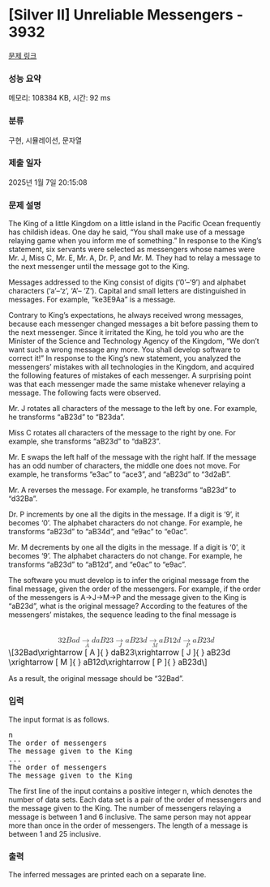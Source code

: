 # [Silver II] Unreliable Messengers - 3932 

[문제 링크](https://www.acmicpc.net/problem/3932) 

### 성능 요약

메모리: 108384 KB, 시간: 92 ms

### 분류

구현, 시뮬레이션, 문자열

### 제출 일자

2025년 1월 7일 20:15:08

### 문제 설명

<p>The King of a little Kingdom on a little island in the Pacific Ocean frequently has childish ideas. One day he said, “You shall make use of a message relaying game when you inform me of something.” In response to the King’s statement, six servants were selected as messengers whose names were Mr. J, Miss C, Mr. E, Mr. A, Dr. P, and Mr. M. They had to relay a message to the next messenger until the message got to the King.</p>

<p>Messages addressed to the King consist of digits (‘0’–‘9’) and alphabet characters (‘a’–‘z’, ‘A’– ‘Z’). Capital and small letters are distinguished in messages. For example, “ke3E9Aa” is a message.</p>

<p>Contrary to King’s expectations, he always received wrong messages, because each messenger changed messages a bit before passing them to the next messenger. Since it irritated the King, he told you who are the Minister of the Science and Technology Agency of the Kingdom, “We don’t want such a wrong message any more. You shall develop software to correct it!” In response to the King’s new statement, you analyzed the messengers’ mistakes with all technologies in the Kingdom, and acquired the following features of mistakes of each messenger. A surprising point was that each messenger made the same mistake whenever relaying a message. The following facts were observed.</p>

<p>Mr. J rotates all characters of the message to the left by one. For example, he transforms “aB23d” to “B23da”.</p>

<p>Miss C rotates all characters of the message to the right by one. For example, she transforms “aB23d” to “daB23”.</p>

<p>Mr. E swaps the left half of the message with the right half. If the message has an odd number of characters, the middle one does not move. For example, he transforms “e3ac” to “ace3”, and “aB23d” to “3d2aB”.</p>

<p>Mr. A reverses the message. For example, he transforms “aB23d” to “d32Ba”.</p>

<p>Dr. P increments by one all the digits in the message. If a digit is ‘9’, it becomes ‘0’. The alphabet characters do not change. For example, he transforms “aB23d” to “aB34d”, and “e9ac” to “e0ac”.</p>

<p>Mr. M decrements by one all the digits in the message. If a digit is ‘0’, it becomes ‘9’. The alphabet characters do not change. For example, he transforms “aB23d” to “aB12d”, and “e0ac” to “e9ac”.</p>

<p>The software you must develop is to infer the original message from the final message, given the order of the messengers. For example, if the order of the messengers is A→J→M→P and the message given to the King is “aB23d”, what is the original message? According to the features of the messengers’ mistakes, the sequence leading to the final message is</p>

<p><mjx-container class="MathJax" jax="CHTML" display="true" style="font-size: 109%; position: relative;"> <mjx-math display="true" class="MJX-TEX" aria-hidden="true" style="margin-left: 0px; margin-right: 0px;"><mjx-mn class="mjx-n"><mjx-c class="mjx-c33"></mjx-c><mjx-c class="mjx-c32"></mjx-c></mjx-mn><mjx-mi class="mjx-i"><mjx-c class="mjx-c1D435 TEX-I"></mjx-c></mjx-mi><mjx-mi class="mjx-i"><mjx-c class="mjx-c1D44E TEX-I"></mjx-c></mjx-mi><mjx-mi class="mjx-i"><mjx-c class="mjx-c1D451 TEX-I"></mjx-c></mjx-mi><mjx-munderover space="4"><mjx-over style="padding-bottom: 0.111em; padding-left: 0.265em;"><mjx-mpadded size="s"><mjx-block style="width: 0.833em; position: relative;"><mjx-rbox style="left: 0.278em; top: 0.2em; max-width: 0.833em;"><mjx-mspace style="height: 0.25em; vertical-align: -0.25em;"></mjx-mspace></mjx-rbox></mjx-block></mjx-mpadded></mjx-over><mjx-box><mjx-munder><mjx-row><mjx-base><mjx-mstyle><mjx-mo class="mjx-n"><mjx-stretchy-h class="mjx-c2192" style="width: 1.119em;"><mjx-ext><mjx-c></mjx-c></mjx-ext><mjx-end><mjx-c></mjx-c></mjx-end></mjx-stretchy-h></mjx-mo></mjx-mstyle></mjx-base></mjx-row><mjx-row><mjx-under style="padding-top: 0.167em;"><mjx-mpadded size="s"><mjx-block style="width: 1.583em; position: relative;"><mjx-rbox style="left: 0.278em; top: -0.15em; max-width: 1.583em;"><mjx-mi class="mjx-i"><mjx-c class="mjx-c1D434 TEX-I"></mjx-c></mjx-mi><mjx-mspace style="height: 0.75em;"></mjx-mspace></mjx-rbox></mjx-block></mjx-mpadded></mjx-under></mjx-row></mjx-munder></mjx-box></mjx-munderover><mjx-mi class="mjx-i" space="4"><mjx-c class="mjx-c1D451 TEX-I"></mjx-c></mjx-mi><mjx-mi class="mjx-i"><mjx-c class="mjx-c1D44E TEX-I"></mjx-c></mjx-mi><mjx-mi class="mjx-i"><mjx-c class="mjx-c1D435 TEX-I"></mjx-c></mjx-mi><mjx-mn class="mjx-n"><mjx-c class="mjx-c32"></mjx-c><mjx-c class="mjx-c33"></mjx-c></mjx-mn><mjx-munderover space="4"><mjx-over style="padding-bottom: 0.111em; padding-left: 0.224em;"><mjx-mpadded size="s"><mjx-block style="width: 0.833em; position: relative;"><mjx-rbox style="left: 0.278em; top: 0.2em; max-width: 0.833em;"><mjx-mspace style="height: 0.25em; vertical-align: -0.25em;"></mjx-mspace></mjx-rbox></mjx-block></mjx-mpadded></mjx-over><mjx-box><mjx-munder><mjx-row><mjx-base style="padding-left: 0.018em;"><mjx-mstyle><mjx-mo class="mjx-n"><mjx-c class="mjx-c2192"></mjx-c></mjx-mo></mjx-mstyle></mjx-base></mjx-row><mjx-row><mjx-under style="padding-top: 0.167em;"><mjx-mpadded size="s"><mjx-block style="width: 1.466em; margin: 0px 0px -0.022em; position: relative;"><mjx-rbox style="left: 0.278em; top: -0.15em; max-width: 1.466em;"><mjx-mi class="mjx-i"><mjx-c class="mjx-c1D43D TEX-I"></mjx-c></mjx-mi><mjx-mspace style="height: 0.75em;"></mjx-mspace></mjx-rbox></mjx-block></mjx-mpadded></mjx-under></mjx-row></mjx-munder></mjx-box></mjx-munderover><mjx-mi class="mjx-i" space="4"><mjx-c class="mjx-c1D44E TEX-I"></mjx-c></mjx-mi><mjx-mi class="mjx-i"><mjx-c class="mjx-c1D435 TEX-I"></mjx-c></mjx-mi><mjx-mn class="mjx-n"><mjx-c class="mjx-c32"></mjx-c><mjx-c class="mjx-c33"></mjx-c></mjx-mn><mjx-mi class="mjx-i"><mjx-c class="mjx-c1D451 TEX-I"></mjx-c></mjx-mi><mjx-munderover space="4"><mjx-over style="padding-bottom: 0.111em; padding-left: 0.372em;"><mjx-mpadded size="s"><mjx-block style="width: 0.833em; position: relative;"><mjx-rbox style="left: 0.278em; top: 0.2em; max-width: 0.833em;"><mjx-mspace style="height: 0.25em; vertical-align: -0.25em;"></mjx-mspace></mjx-rbox></mjx-block></mjx-mpadded></mjx-over><mjx-box><mjx-munder><mjx-row><mjx-base><mjx-mstyle><mjx-mo class="mjx-n"><mjx-stretchy-h class="mjx-c2192" style="width: 1.332em;"><mjx-ext><mjx-c></mjx-c></mjx-ext><mjx-end><mjx-c></mjx-c></mjx-end></mjx-stretchy-h></mjx-mo></mjx-mstyle></mjx-base></mjx-row><mjx-row><mjx-under style="padding-top: 0.167em;"><mjx-mpadded size="s"><mjx-block style="width: 1.884em; position: relative;"><mjx-rbox style="left: 0.278em; top: -0.15em; max-width: 1.884em;"><mjx-mi class="mjx-i"><mjx-c class="mjx-c1D440 TEX-I"></mjx-c></mjx-mi><mjx-mspace style="height: 0.75em;"></mjx-mspace></mjx-rbox></mjx-block></mjx-mpadded></mjx-under></mjx-row></mjx-munder></mjx-box></mjx-munderover><mjx-mi class="mjx-i" space="4"><mjx-c class="mjx-c1D44E TEX-I"></mjx-c></mjx-mi><mjx-mi class="mjx-i"><mjx-c class="mjx-c1D435 TEX-I"></mjx-c></mjx-mi><mjx-mn class="mjx-n"><mjx-c class="mjx-c31"></mjx-c><mjx-c class="mjx-c32"></mjx-c></mjx-mn><mjx-mi class="mjx-i"><mjx-c class="mjx-c1D451 TEX-I"></mjx-c></mjx-mi><mjx-munderover space="4"><mjx-over style="padding-bottom: 0.111em; padding-left: 0.266em;"><mjx-mpadded size="s"><mjx-block style="width: 0.833em; position: relative;"><mjx-rbox style="left: 0.278em; top: 0.2em; max-width: 0.833em;"><mjx-mspace style="height: 0.25em; vertical-align: -0.25em;"></mjx-mspace></mjx-rbox></mjx-block></mjx-mpadded></mjx-over><mjx-box><mjx-munder><mjx-row><mjx-base><mjx-mstyle><mjx-mo class="mjx-n"><mjx-stretchy-h class="mjx-c2192" style="width: 1.12em;"><mjx-ext><mjx-c></mjx-c></mjx-ext><mjx-end><mjx-c></mjx-c></mjx-end></mjx-stretchy-h></mjx-mo></mjx-mstyle></mjx-base></mjx-row><mjx-row><mjx-under style="padding-top: 0.167em;"><mjx-mpadded size="s"><mjx-block style="width: 1.584em; position: relative;"><mjx-rbox style="left: 0.278em; top: -0.15em; max-width: 1.584em;"><mjx-mi class="mjx-i"><mjx-c class="mjx-c1D443 TEX-I"></mjx-c></mjx-mi><mjx-mspace style="height: 0.75em;"></mjx-mspace></mjx-rbox></mjx-block></mjx-mpadded></mjx-under></mjx-row></mjx-munder></mjx-box></mjx-munderover><mjx-mi class="mjx-i" space="4"><mjx-c class="mjx-c1D44E TEX-I"></mjx-c></mjx-mi><mjx-mi class="mjx-i"><mjx-c class="mjx-c1D435 TEX-I"></mjx-c></mjx-mi><mjx-mn class="mjx-n"><mjx-c class="mjx-c32"></mjx-c><mjx-c class="mjx-c33"></mjx-c></mjx-mn><mjx-mi class="mjx-i"><mjx-c class="mjx-c1D451 TEX-I"></mjx-c></mjx-mi></mjx-math><mjx-assistive-mml unselectable="on" display="block"><math xmlns="http://www.w3.org/1998/Math/MathML" display="block"><mn>32</mn><mi>B</mi><mi>a</mi><mi>d</mi><munderover><mstyle scriptlevel="0"><mo data-mjx-texclass="REL">→</mo></mstyle><mpadded width="+0.833em" lspace="0.278em" voffset=".15em" depth="-.15em"><mi>A</mi><mspace height=".75em"></mspace></mpadded><mpadded width="+0.833em" lspace="0.278em" voffset="-.2em" height="-.2em"><mspace depth=".25em"></mspace></mpadded></munderover><mi>d</mi><mi>a</mi><mi>B</mi><mn>23</mn><munderover><mstyle scriptlevel="0"><mo data-mjx-texclass="REL">→</mo></mstyle><mpadded width="+0.833em" lspace="0.278em" voffset=".15em" depth="-.15em"><mi>J</mi><mspace height=".75em"></mspace></mpadded><mpadded width="+0.833em" lspace="0.278em" voffset="-.2em" height="-.2em"><mspace depth=".25em"></mspace></mpadded></munderover><mi>a</mi><mi>B</mi><mn>23</mn><mi>d</mi><munderover><mstyle scriptlevel="0"><mo data-mjx-texclass="REL">→</mo></mstyle><mpadded width="+0.833em" lspace="0.278em" voffset=".15em" depth="-.15em"><mi>M</mi><mspace height=".75em"></mspace></mpadded><mpadded width="+0.833em" lspace="0.278em" voffset="-.2em" height="-.2em"><mspace depth=".25em"></mspace></mpadded></munderover><mi>a</mi><mi>B</mi><mn>12</mn><mi>d</mi><munderover><mstyle scriptlevel="0"><mo data-mjx-texclass="REL">→</mo></mstyle><mpadded width="+0.833em" lspace="0.278em" voffset=".15em" depth="-.15em"><mi>P</mi><mspace height=".75em"></mspace></mpadded><mpadded width="+0.833em" lspace="0.278em" voffset="-.2em" height="-.2em"><mspace depth=".25em"></mspace></mpadded></munderover><mi>a</mi><mi>B</mi><mn>23</mn><mi>d</mi></math></mjx-assistive-mml><span aria-hidden="true" class="no-mathjax mjx-copytext">\[32Bad\xrightarrow [ A ]{  } daB23\xrightarrow [ J ]{  } aB23d \xrightarrow [ M ]{  } aB12d\xrightarrow [ P ]{  } aB23d\]</span> </mjx-container></p>

<p>As a result, the original message should be “32Bad”.</p>

### 입력 

 <p>The input format is as follows.</p>

<pre>n
The order of messengers
The message given to the King
...
The order of messengers
The message given to the King
</pre>

<p>The first line of the input contains a positive integer n, which denotes the number of data sets. Each data set is a pair of the order of messengers and the message given to the King. The number of messengers relaying a message is between 1 and 6 inclusive. The same person may not appear more than once in the order of messengers. The length of a message is between 1 and 25 inclusive.</p>

### 출력 

 <p>The inferred messages are printed each on a separate line.</p>


